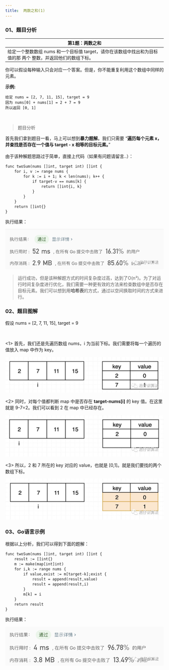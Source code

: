 ```yaml
---
title:  两数之和(1)
---
```


### 01、题目分析

| 第1题：两数之和                                              |
| ------------------------------------------------------------ |
| 给定一个整数数组 nums 和一个目标值 target，请你在该数组中找出和为目标值的那 两个 整数，并返回他们的数组下标。 |

你可以假设每种输入只会对应一个答案。但是，你不能重复利用这个数组中同样的元素。

**示例:**

```
给定 nums = [2, 7, 11, 15], target = 9
因为 nums[0] + nums[1] = 2 + 7 = 9
所以返回 [0, 1]
```

<br/>

> 题目分析

首先我们拿到题目一看，马上可以想到**暴力题解**。我们只需要 “**遍历每个元素 x，并查找是否存在一个值与 target - x 相等的目标元素。**”  
<br/>
由于该种解题思路过于简单，直接上代码（如果有问题请留言..）：

```
func twoSum(nums []int, target int) []int {
	for i, v := range nums {
		for k := i + 1; k < len(nums); k++ {
			if target-v == nums[k] {
				return []int{i, k}
			}
		}
	}
	return []int{}
}
```

执行结果：

<img src="./007/1.jpg" alt="PNG" style="zoom:67%;" />

> 运行成功，但是该种解题方式的时间复杂度过高，达到了O(n²)。为了对运行时间复杂度进行优化，我们需要一种更有效的方法来检查数组中是否存在目标元素。我们可以想到用**哈希表**的方式，通过以空间换取时间的方式来进行。

### 02、题目图解

假设 nums = [2, 7, 11, 15], target = 9

<br/>

<1> 首先，我们还是先遍历数组 nums，i 为当前下标。我们需要将每一个遍历的值放入 map 中作为 key。

<img src="./007/2.jpeg" alt="PNG" style="zoom:67%;" />

<2> 同时，对每个值都判断 map 中是否存在 **target-nums[i]** 的 key 值。在这里就是 9-7=2。我们可以看到 2 在 map 中已经存在。

<img src="./007/3.jpg" alt="PNG" style="zoom:67%;" />

<3> 所以，2 和 7 所在的 key 对应的 value，也就是 [0,1]。就是我们要找的两个数组下标。

<img src="./007/4.jpg" alt="PNG" style="zoom:67%;" />

### 03、Go语言示例

根据以上分析，我们可以得到下面的题解：

```
func twoSum(nums []int, target int) []int {
    result := []int{}
    m := make(map[int]int)
    for i,k := range nums {      
        if value,exist := m[target-k];exist {
            result = append(result,value)
            result = append(result,i)
        }
        m[k] = i
    }
    return result
}
```

执行结果：

<img src="./007/5.jpg" alt="PNG" style="zoom:67%;" />